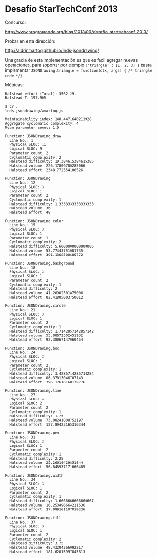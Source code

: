 Desafío StarTechConf 2013
=========================

Concurso:

  http://www.programando.org/blog/2013/09/desafio-startechconf-2013/

Probar en esta dirección:

  http://aldrinmartoq.github.io/lnds-jsondrawing/

Una gracia de esta implementación es que es fácil agregar nuevas operaciones, para soportar por ejemplo `{'triangle' : [1, 2, 3] }` basta implementar `JSONDrawing.triangle = function(ctx, args) { /* triangle code */}`.

Métricas:

    Halstead effort (Total): 3562.29.
    Halstead T: 197.905

    $ cr .
    lnds-jsondrawing/amartoq.js

    Maintainability index: 140.4471640211928
    Aggregate cyclomatic complexity: 4
    Mean parameter count: 1.9

    Function: JSONDrawing_draw
      Line No.: 1
      Physical SLOC: 11
      Logical SLOC: 9
      Parameter count: 2
      Cyclomatic complexity: 2
      Halstead difficulty: 10.384615384615385
      Halstead volume: 226.17809780285066
      Halstead effort: 2348.772554106526

    Function: JSONDrawing
      Line No.: 12
      Physical SLOC: 3
      Logical SLOC: 1
      Parameter count: 2
      Cyclomatic complexity: 1
      Halstead difficulty: 1.3333333333333333
      Halstead volume: 36
      Halstead effort: 48

    Function: JSONDrawing_color
      Line No.: 15
      Physical SLOC: 3
      Logical SLOC: 1
      Parameter count: 1
      Cyclomatic complexity: 2
      Halstead difficulty: 5.6000000000000005
      Halstead volume: 53.77443751081735
      Halstead effort: 301.1368500605772

    Function: JSONDrawing.background
      Line No.: 18
      Physical SLOC: 3
      Logical SLOC: 1
      Parameter count: 2
      Cyclomatic complexity: 1
      Halstead difficulty: 2
      Halstead volume: 41.20902501875006
      Halstead effort: 82.41805003750012

    Function: JSONDrawing.circle
      Line No.: 21
      Physical SLOC: 3
      Logical SLOC: 1
      Parameter count: 2
      Cyclomatic complexity: 1
      Halstead difficulty: 1.7142857142857142
      Halstead volume: 53.88872502451932
      Halstead effort: 92.38067147060454

    Function: JSONDrawing.box
      Line No.: 24
      Physical SLOC: 3
      Logical SLOC: 1
      Parameter count: 2
      Cyclomatic complexity: 1
      Halstead difficulty: 3.4285714285714284
      Halstead volume: 86.37013046707143
      Halstead effort: 296.12616160138776

    Function: JSONDrawing.line
      Line No.: 27
      Physical SLOC: 4
      Logical SLOC: 2
      Parameter count: 2
      Cyclomatic complexity: 1
      Halstead difficulty: 1.75
      Halstead volume: 73.08241808752197
      Halstead effort: 127.89423165316344

    Function: JSONDrawing.pen
      Line No.: 31
      Physical SLOC: 3
      Logical SLOC: 1
      Parameter count: 2
      Cyclomatic complexity: 1
      Halstead difficulty: 2.25
      Halstead volume: 25.26619429851844
      Halstead effort: 56.848937171666485

    Function: JSONDrawing.width
      Line No.: 34
      Physical SLOC: 3
      Logical SLOC: 1
      Parameter count: 2
      Cyclomatic complexity: 1
      Halstead difficulty: 1.6666666666666667
      Halstead volume: 16.253496664211536
      Halstead effort: 27.089161107019226

    Function: JSONDrawing.fill
      Line No.: 37
      Physical SLOC: 3
      Logical SLOC: 1
      Parameter count: 2
      Cyclomatic complexity: 2
      Halstead difficulty: 3.75
      Halstead volume: 48.43204266092217
      Halstead effort: 181.62015997845813
